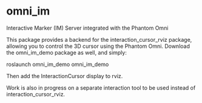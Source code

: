 omni_im
=======

Interactive Marker (IM) Server integrated with the Phantom Omni

This package provides a backend for the interaction_cursor_rviz package, allowing you to control the 3D cursor using the Phantom Omni. Download the omni_im_demo package as well, and simply:

roslaunch omni_im_demo omni_im_demo

Then add the InteractionCursor display to rviz.

Work is also in progress on a separate interaction tool to be used instead of interaction_cursor_rviz.
